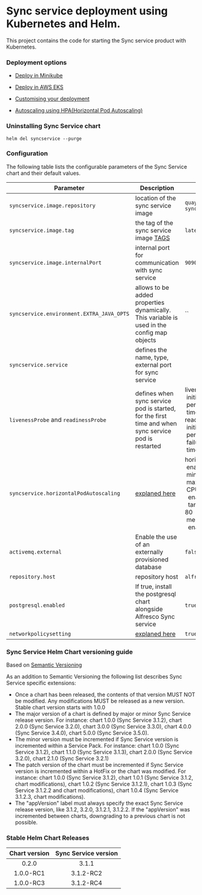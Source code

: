 # Sync service deployment using Kubernetes and Helm.

This project contains the code for starting the Sync service product with Kubernetes.

### Deployment options

* [Deploy in Minikube](./docs/deployment_minikube.md)

* [Deploy in AWS EKS](https://github.com/Alfresco/acs-deployment/blob/master/docs/helm-deployment-aws_eks.md)

* [Customising your deployment](./docs/customising-deployment.md)

* [Autoscaling using HPA(Horizontal Pod Autoscaling)](./docs/autoscaling_with_hpa.md)

### Uninstalling Sync Service chart

```
helm del syncservice --purge
```

### Configuration

The following table lists the configurable parameters of the Sync Service chart and their default values.

Parameter | Description | Default
--- | --- | ---
`syncservice.image.repository`|location of the sync service image|`quay.io/alfresco/service-sync`
`syncservice.image.tag`|the tag of the sync service image [TAGS](https://quay.io/repository/alfresco/service-sync?tag=latest&tab=tags)|`latest`
`syncservice.image.internalPort`|internal port for communication with sync service|`9090`
`syncservice.environment.EXTRA_JAVA_OPTS`|allows to be added properties dynamically. This variable is used in the config map objects|``
`syncservice.service`|defines the name, type, external port for sync service|
`livenessProbe` and `readinessProbe`| defines when sync service pod is started, for the first time and when sync service pod is restarted|livenessProbe:<br/>&nbsp;initialDelaySeconds: 150<br/>&nbsp;periodSeconds: 30<br/>&nbsp;timeoutSeconds: 10<br/>readinessProbe:<br/> &nbsp;initialDelaySeconds: 20<br/>&nbsp;periodSeconds: 10<br/>&nbsp;failureThreshold: 12<br/>&nbsp;timeoutSeconds: 10
`syncservice.horizontalPodAutoscaling`|[explaned here](./docs/autoscaling_with_hpa.md)|horizontalPodAutoscaling:<br/>&nbsp;enabled: true<br/>&nbsp;minReplicas: 1<br/>&nbsp;maxReplicas: 3<br/>&nbsp;CPU:<br/>&nbsp;&nbsp;enabled: true<br/>&nbsp;&nbsp;targetAverageUtilization: 80<br/>&nbsp;memory:<br/>&nbsp;&nbsp;enabled: true
`activemq.external`|Enable the use of an externally provisioned database|`false`
`repository.host`|repository host|`alfresco-cs-repository`
`postgresql.enabled`|If true, install the postgresql chart alongside Alfresco Sync service|`true`
`networkpolicysetting`|[explaned here](./docs/network-policy.md)|`true`

### Sync Service Helm Chart versioning guide

Based on [Semantic Versioning](https://semver.org)

As an addition to Semantic Versioning the following list describes Sync Service specific extensions:
* Once a chart has been released, the contents of that version MUST NOT be modified. Any modifications MUST be released as a new version. Stable chart version starts with 1.0.0
* The major version of a chart is defined by major or minor Sync Service release version. For instance: chart 1.0.0 (Sync Service 3.1.2), chart 2.0.0 (Sync Service 3.2.0), chart 3.0.0 (Sync Service 3.3.0), chart 4.0.0 (Sync Service 3.4.0), chart 5.0.0 (Sync Service 3.5.0).
* The minor version must be incremented if Sync Service version is incremented within a Service Pack. For instance: chart 1.0.0 (Sync Service 3.1.2), chart 1.1.0 (Sync Service 3.1.3), chart 2.0.0 (Sync Service 3.2.0), chart 2.1.0 (Sync Service 3.2.1)
* The patch version of the chart must be incremented if Sync Service version is incremented within a HotFix or the chart was modified. For instance: chart 1.0.0 (Sync Service 3.1.2), chart 1.0.1 (Sync Service 3.1.2, chart modifications), chart 1.0.2 (Sync Service 3.1.2.1), chart 1.0.3 (Sync Service 3.1.2.2 and chart modifications), chart 1.0.4 (Sync Service 3.1.2.3, chart modifications).
* The "appVersion" label must always specify the exact Sync Service release version, like 3.1.2, 3.2.0, 3.1.2.1, 3.1.2.2. If the "appVersion" was incremented between charts, downgrading to a previous chart is not possible.


### Stable Helm Chart Releases

|Chart version|Sync Service version|
|:---:|:---:|
|0.2.0    |3.1.1|
|1.0.0-RC1|3.1.2-RC2|
|1.0.0-RC3|3.1.2-RC4|
